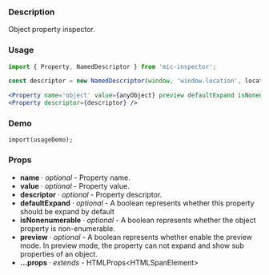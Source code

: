### Description
Object property inspector.

### Usage
```jsx
import { Property, NamedDescriptor } from 'mic-inspector';

const descriptor = new NamedDescriptor(window, 'window.location', location);

<Property name='object' value={anyObject} preview defaultExpand isNonenumerable={false} />
<Property descriptor={descriptor} />
```

### Demo
```demo
import(usageDemo);
```

### Props
* **name** · *optional* - Property name.
* **value** · *optional* - Property value.
* **descriptor** · *optional* - Property descriptor.
* **defaultExpand** · *optional* - A boolean represents whether this property should be expand by default
* **isNonenumerable** · *optional* - A boolean represents whether the object property is non-enumerable.
* **preview** · *optional* - A boolean represents whether enable the preview mode. In preview mode, the property can not expand and show sub properties of an object.
* **...props** · *extends* - HTMLProps&lt;HTMLSpanElement&gt;